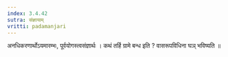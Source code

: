 ```yaml
---
index: 3.4.42
sutra: संज्ञायाम्
vritti: padamanjari
---
```


 अनधिकरणार्थोऽयमारम्भः, पूर्वयोगस्त्वसंज्ञार्थः । कथं तर्हि ग्रामे बन्ध इति ? वासरूपविधिना घञ् भविष्यति ॥
